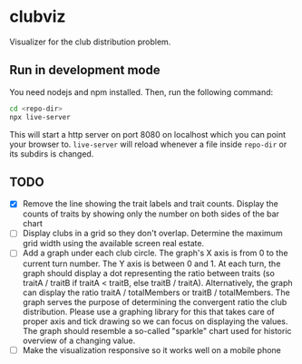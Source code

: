 # clubviz

Visualizer for the club distribution problem.

## Run in development mode

You need nodejs and npm installed. Then, run the following command:

```bash
cd <repo-dir>
npx live-server
```

This will start a http server on port 8080 on localhost which you can point your browser to.
`live-server` will reload whenever a file inside `repo-dir` or its subdirs is changed.

## TODO

- [x] Remove the line showing the trait labels and trait counts. Display the counts of traits by showing only the number on both sides of the bar chart
- [ ] Display clubs in a grid so they don't overlap. Determine the maximum grid width using the available screen real estate.
- [ ] Add a graph under each club circle. The graph's X axis is from 0 to the current turn number. The Y axis is between 0 and 1. At each turn, the graph should display a dot representing the ratio between traits (so traitA / traitB if traitA < traitB, else traitB / traitA). Alternatively, the graph can display the ratio traitA / totalMembers or traitB / totalMembers. The graph serves the purpose of determining the convergent ratio the club distribution.
Please use a graphing library for this that takes care of proper axis and tick drawing so we can focus on displaying the values. The graph should resemble a so-called "sparkle" chart used for historic overview of a changing value.
- [ ] Make the visualization responsive so it works well on a mobile phone

